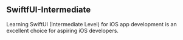 ## SwiftfUI-Intermediate

Learning SwiftUI (Intermediate Level) for iOS app development is an excellent choice for aspiring iOS developers.
